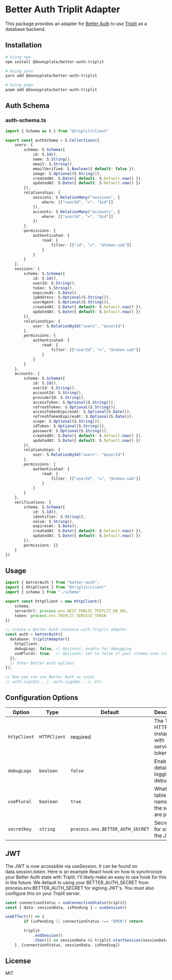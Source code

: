 # Better Auth Triplit Adapter

This package provides an adapter for [Better Auth](https://better-auth.com/) to use [Triplit](https://triplit.dev/) as a database backend.

## Installation

```bash
# Using npm
npm install @daveyplate/better-auth-triplit

# Using yarn
yarn add @daveyplate/better-auth-triplit

# Using pnpm
pnpm add @daveyplate/better-auth-triplit
```

## Auth Schema

### auth-schema.ts
```typescript
import { Schema as S } from "@triplit/client"

export const authSchema = S.Collections({
    users: {
        schema: S.Schema({
            id: S.Id(),
            name: S.String(),
            email: S.String(),
            emailVerified: S.Boolean({ default: false }),
            image: S.Optional(S.String()),
            createdAt: S.Date({ default: S.Default.now() }),
            updatedAt: S.Date({ default: S.Default.now() })
        }),
        relationships: {
            sessions: S.RelationMany("sessions", {
                where: [["userId", "=", "$id"]]
            }),
            accounts: S.RelationMany("accounts", {
                where: [["userId", "=", "$id"]]
            })
        },
        permissions: {
            authenticated: {
                read: {
                    filter: [["id", "=", "$token.sub"]]
                }
            }
        }
    },
    sessions: {
        schema: S.Schema({
            id: S.Id(),
            userId: S.String(),
            token: S.String(),
            expiresAt: S.Date(),
            ipAddress: S.Optional(S.String()),
            userAgent: S.Optional(S.String()),
            createdAt: S.Date({ default: S.Default.now() }),
            updatedAt: S.Date({ default: S.Default.now() })
        }),
        relationships: {
            user: S.RelationById("users", "$userId")
        },
        permissions: {
            authenticated: {
                read: {
                    filter: [["userId", "=", "$token.sub"]]
                }
            }
        }
    },
    accounts: {
        schema: S.Schema({
            id: S.Id(),
            userId: S.String(),
            accountId: S.String(),
            providerId: S.String(),
            accessToken: S.Optional(S.String()),
            refreshToken: S.Optional(S.String()),
            accessTokenExpiresAt: S.Optional(S.Date()),
            refreshTokenExpiresAt: S.Optional(S.Date()),
            scope: S.Optional(S.String()),
            idToken: S.Optional(S.String()),
            password: S.Optional(S.String()),
            createdAt: S.Date({ default: S.Default.now() }),
            updatedAt: S.Date({ default: S.Default.now() })
        }),
        relationships: {
            user: S.RelationById("users", "$userId")
        },
        permissions: {
            authenticated: {
                read: {
                    filter: [["userId", "=", "$token.sub"]]
                }
            }
        }
    },
    verifications: {
        schema: S.Schema({
            id: S.Id(),
            identifier: S.String(),
            value: S.String(),
            expiresAt: S.Date(),
            createdAt: S.Date({ default: S.Default.now() }),
            updatedAt: S.Date({ default: S.Default.now() })
        }),
        permissions: {}
    }
})
```

## Usage

```typescript
import { betterAuth } from "better-auth";
import { HttpClient } from "@triplit/client"
import { schema } from "./schema"

export const httpClient = new HttpClient({
    schema,
    serverUrl: process.env.NEXT_PUBLIC_TRIPLIT_DB_URL,
    token: process.env.TRIPLIT_SERVICE_TOKEN
})

// Create a Better Auth instance with Triplit adapter
const auth = betterAuth({
  database: triplitAdapter({
    httpClient,
    debugLogs: false, // Optional: enable for debugging
    usePlural: true,  // Optional: set to false if your schema uses singular names
  }),
  // Other Better Auth options
});

// Now you can use Better Auth as usual
// auth.signIn(...), auth.signUp(...), etc.
```

## Configuration Options

| Option | Type | Default | Description |
|--------|------|---------|-------------|
| `httpClient` | `HTTPClient` | required | The Triplit HTTPClient instance with service token |
| `debugLogs` | `boolean` | `false` | Enable detailed logging for debugging |
| `usePlural` | `boolean` | `true` | Whether table names in the schema are plural |
| `secretKey` | `string` | `process.env.BETTER_AUTH_SECRET` | Secret key for signing the JWT |

## JWT

The JWT is now accessible via useSession. It can be found on data.session.token. Here is an example React hook on how to synchronize your Better Auth state with Triplit. I'll likely make an easy to use hook for this in the future. We default to using your BETTER_AUTH_SECRET from process.env.BETTER_AUTH_SECRET for signing JWT's. You must also configure this on your Triplit server.

```ts
const connectionStatus = useConnectionStatus(triplit)
const { data: sessionData, isPending } = useSession()

useEffect(() => {
        if (isPending || connectionStatus !== "OPEN") return

        triplit
            .endSession()
            .then(() => sessionData && triplit.startSession(sessionData?.session.token))
    }, [connectionStatus, sessionData, isPending])
```

## License

MIT
